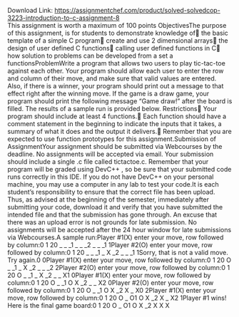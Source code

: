 Download Link: https://assignmentchef.com/product/solved-solvedcop-3223-introduction-to-c-assignment-8
<br>
This assignment is worth a maximum of 100 points ObjectivesThe purpose of this assignment, is for students to demonstrate knowledge of the basic template of a simple C program create and use 2 dimensional arrays the design of user defined C functions calling user defined functions in C how solution to problems can be developed from a set a functionsProblemWrite a program that allows two users to play tic-tac-toe against each other. Your program should allow each user to enter the row and column of their move, and make sure that valid values are entered. Also, if there is a winner, your program should print out a message to that effect right after the winning move. If the game is a draw game, your program should print the following message “Game draw!” after the board is filled. The results of a sample run is provided below. Restrictions Your program should include at least 4 functions. Each function should have a comment statement in the beginning to indicate the inputs that it takes, a summary of what it does and the output it delivers. Remember that you are expected to use function prototypes for this assignment.Submission of AssignmentYour assignment should be submitted via Webcourses by the deadline. No assignments will be accepted via email. Your submission should include a single .c file called tictactoe.c. Remember that your program will be graded using DevC++ , so be sure that your submitted code runs correctly in this IDE. If you do not have DevC++ on your personal machine, you may use a computer in any lab to test your code.It is each student’s responsibility to ensure that the correct file has been upload. Thus, as advised at the beginning of the semester, immediately after submitting your code, download it and verify that you have submitted the intended file and that the submission has gone through. An excuse that there was an upload error is not grounds for late submission. No assignments will be accepted after the 24 hour window for late submissions via Webcourses.A sample run:Player #1(X) enter your move, row followed by column:0 1 20 _ _ _1 _ _ _2 _ _ _1 1Player #2(O) enter your move, row followed by column:0 1 20 _ _ _1 _ X _2 _ _ _1 1Sorry, that is not a valid move. Try again.0 0Player #1(X) enter your move, row followed by column:0 1 20 O _ _1 _ X _2 _ _ _2 2Player #2(O) enter your move, row followed by column:0 1 20 O _ _1 _ X _2 _ _ X1 0Player #1(X) enter your move, row followed by column:0 1 20 O _ _1 O X _2 _ _ X2 0Player #2(O) enter your move, row followed by column:0 1 20 O _ _1 O X _2 X _ X0 2Player #1(X) enter your move, row followed by column:0 1 20 O _ O1 O X _2 X _ X2 1Player #1 wins! Here is the final game board:0 1 20 O _ O1 O X _2 X X X